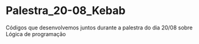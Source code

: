 # Palestra_20-08_Kebab
Códigos que desenvolvemos juntos durante a palestra do dia 20/08 sobre Lógica de programação
